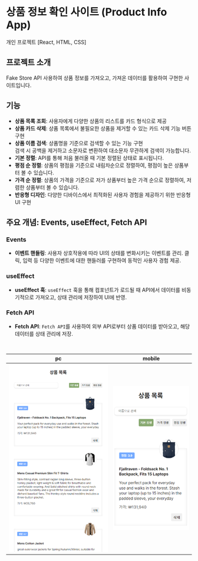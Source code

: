 # 상품 정보 확인 사이트 (Product Info App)

개인 프로젝트 [React, HTML, CSS]

## 프로젝트 소개

Fake Store API 사용하여 상품 정보를 가져오고, 가져온 데이터를 활용하여 구현한 사이트입니다.

## 기능

- **상품 목록 조회**: 사용자에게 다양한 상품의 리스트를 카드 형식으로 제공
- **상품 카드 삭제**: 상품 목록에서 불필요한 상품을 제거할 수 있는 카드 삭제 기능 버튼 구현
- **상품 이름 검색**: 상품명을 기준으로 검색할 수 있는 기능 구현   
검색 시 공백을 제거하고 소문자로 변환하여 대소문자 무관하게 검색이 가능합니다.
- **기본 정렬**: API를 통해 처음 불러올 때 기본 정렬된 상태로 표시됩니다.
- **평점 순 정렬**: 상품의 평점을 기준으로 내림차순으로 정렬하여, 평점이 높은 상품부터 볼 수 있습니다.
- **가격 순 정렬**: 상품의 가격을 기준으로 저가 상품부터 높은 가격 순으로 정렬하여, 저렴한 상품부터 볼 수 있습니다.
- **반응형 디자인**: 다양한 디바이스에서 최적화된 사용자 경험을 제공하기 위한 반응형 UI 구현

## 주요 개념: Events, useEffect, Fetch API

### Events

- **이벤트 핸들링**: 사용자 상호작용에 따라 UI의 상태를 변화시키는 이벤트를 관리. 클릭, 입력 등 다양한 이벤트에 대한 핸들러를 구현하여 동적인 사용자 경험 제공.

### useEffect

- **useEffect 훅**: `useEffect` 훅을 통해 컴포넌트가 로드될 때 API에서 데이터를 비동기적으로 가져오고, 상태 관리에 저장하여 UI에 반영.

### Fetch API

- **Fetch API**: `Fetch API`를 사용하여 외부 API로부터 상품 데이터를 받아오고, 해당 데이터를 상태 관리에 저장.

<br>

| pc                                          | mobile                                      |
| ------------------------------------------- | ------------------------------------------- |
| ![alt text](./src/resource/img/image_1.png) | ![alt text](./src/resource/img/image_2.png) |
